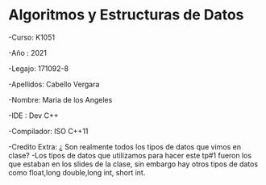   
# Algoritmos y Estructuras de Datos

-Curso: K1051

-Año : 2021

-Legajo: 171092-8

-Apellidos: Cabello Vergara

-Nombre: Maria de los Angeles

-IDE : Dev C++

-Compilador: ISO C++11

-Credito Extra: ¿ Son realmente todos los tipos de datos que vimos en clase?
-Los tipos de datos que utilizamos para hacer este tp#1 fueron los que estaban en los slides de la clase, sin embargo hay otros tipos de datos como float,long double,long int, short int.
